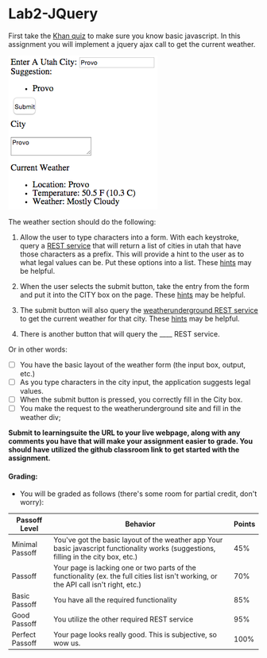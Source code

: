 # Lab2-JQuery
First take the <a href="https://www.khanacademy.org/computing/computer-programming/html-css-js/html-css-js-intro/e/quiz--javascript-recap">Khan quiz</a> to make sure you know basic javascript. In this assignment you will implement a jquery ajax call to get the current weather. 

![Example of Weather Page](Screen%20Shot%202015-02-20%20at%202.05.21%20PM.png)

The weather section should do the following:

1) Allow the user to type characters into a form. With each keystroke, query a <a href="https://students.cs.byu.edu/~clement/CS360/ajax/getcity.cgi?q=P">REST service</a> that will return a list of cities in utah that have those characters as a prefix. This will provide a hint to the user as to what legal values can be. Put these options into a list. These <a href="http://bioresearch.byu.edu/cs260/jquery/Lab1.html">hints</a> may be helpful.

2) When the user selects the submit button, take the entry from the form and put it into the CITY box on the page. These <a href="http://bioresearch.byu.edu/cs260/jquery/Lab2.html">hints</a> may be helpful.

3) The submit button will also query the <a href="http://www.wunderground.com/weather/api/d/docs">weatherunderground REST service</a> to get the current weather for that city. These <a href="http://students.cs.byu.edu/~clement/CS360/jquery/Lab3.html">hints</a> may be helpful.

4) There is another button that will query the ____ REST service.

Or in other words:

- [ ] You have the basic layout of the weather form (the input box, output, etc.)
- [ ] As you type characters in the city input, the application suggests legal values.
- [ ] When the submit button is pressed, you correctly fill in the City box.
- [ ] You make the request to the weatherunderground site and fill in the weather div;

**Submit to learningsuite the URL to your live webpage, along with any comments you have that will make your assignment easier to grade. You should have utilized the github classroom link to get started with the assignment.**

#### Grading:


- You will be graded as follows (there's some room for partial credit, don't worry):


Passoff Level | Behavior | Points
--- | --- | ---
Minimal Passoff | You've got the basic layout of the weather app Your basic javascript functionality works (suggestions, filling in the city box, etc.) | 45%
Passoff | Your page is lacking one or two parts of the functionality (ex. the full cities list isn't working, or the API call isn't right, etc.) |	70%
Basic Passoff | You have all the required functionality | 85%
Good Passoff | You utilize the other required REST service | 95%
Perfect Passoff | Your page looks really good. This is subjective, so wow us. | 100%

